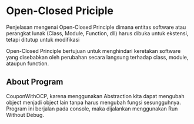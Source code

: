 ﻿# Open-Closed Priciple

Penjelasan mengenai Open-Closed Principle dimana entitas software atau perangkat lunak (Class, Module, Function, dll) harus dibuka untuk ekstensi, tetapi ditutup untuk modifikasi


Open-Closed Principle bertujuan untuk menghindari keretakan software yang disebabkan oleh perubahan secara langsung terhadap class, module, ataupun function.

## About Program

CouponWithOCP, karena menggunakan Abstraction kita dapat mengubah object menjadi object lain tanpa harus mengubah fungsi sesungguhnya. Program ini berjalan pada console, maka dijalankan menggunakan Run Without Debug.